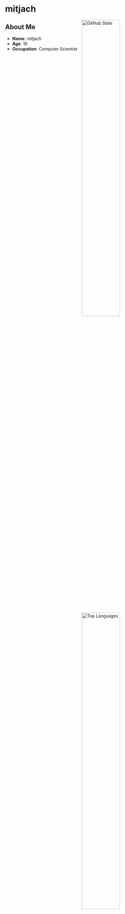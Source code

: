 # mitjach

<img align="right" width="50%" src="https://github-readme-stats.vercel.app/api?username=NilsJanosch&count_private=true&include_all_commits=true&show_icons=true&theme=midnight-purple&icon_color=fff&hide_border=true" alt="GitHub Stats">
<img align="right" width="50%" src="https://github-readme-stats.vercel.app/api/top-langs?username=NilsJanosch&theme=midnight-purple&layout=compact&hide_border=true&langs_count=10&exclude_repo=mcp1.8.9op" alt="Top Languages">

## About Me
- **Name**: mitjach
- **Age**: 16
- **Occupation**: Computer Scientist
